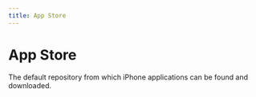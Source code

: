```yaml
---
title: App Store
---
```

# App Store

The default repository from which iPhone applications can be found and downloaded.